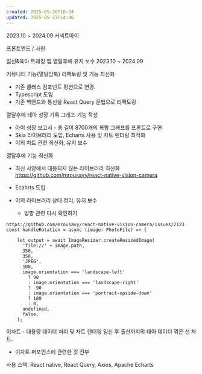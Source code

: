 ```yaml
---
created: 2025-05-26T10:24
updated: 2025-05-27T14:46
---
```


2023.10 ~ 2024.09
커넥트아이

프론트엔드 / 사원

임신&육아 트래킹 앱 열달후에 유지 보수
2023.10 ~ 2024.09

커뮤니티 기능(열달맘톡) 리팩토링 및 기능 최신화
- 기존 클래스 컴포넌트 펑션으로 변경.
- Typescript 도입
- 기존 백엔드와 통신을 React Query 문법으로 리팩토링

열달후에 태아 성장 기록 그래프 기능 작성
- 아이 성장 보고서 - 총 길이 8700개의 복합 그래프를 프론트로 구현
- Skia 라이브러리 도입, Echarts 사용 및 차트 렌더링 최적화
- 이외 차트 관련 최신화, 유지 보수

열달후에 기능 최신화
- 최신 사양에서 대응되지 않는 라이브러리 최신화 https://github.com/mrousavy/react-native-vision-camera
- Ecahrts 도입
- 이외 라이브러리 상태 정리, 유지 보수
  
  - 방향 관련 다시 확인하기
```
https://github.com/mrousavy/react-native-vision-camera/issues/2123
const handleRotation = async (image: PhotoFile) => {

    let output = await ImageResizer.createResizedImage(
      'file://' + image.path,
      350,
      350,
      'JPEG',
      100,
      image.orientation === 'landscape-left'
        ? 90
        : image.orientation === 'landscape-right'
        ? -90
        : image.orientation === 'portrait-upside-down'
        ? 180
        : 0,
      undefined,
      false,
    );
```

이차트 - 대용량 데이터 처리 및 차트 렌더링 임신 후 출산까지의 태아 데이터 꺾은 선 차트.
- 이차트 퍼포먼스에 관련한 것 전부

사용 스택: React native, React Query, Axios, Apache Echarts